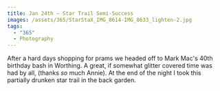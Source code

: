 ```yaml
---
title: Jan 24th — Star Trail Semi-Success
images: /assets/365/StarStaX_IMG_8614-IMG_8633_lighten-2.jpg
tags:
  - "365"
  - Photography
---
```

After a hard days shopping for prams we headed off to Mark Mac's 40th birthday bash in Worthing. A great, if somewhat glitter covered time was had by all, (thanks _so_ much Annie). At the end of the night I took this partially drunken star trail in the back garden.
